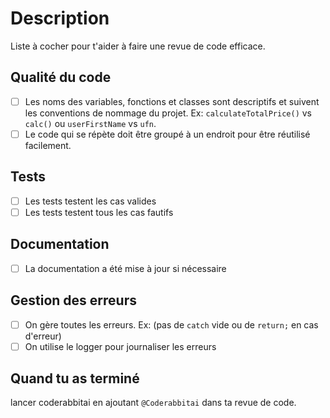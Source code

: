 # Description

Liste à cocher pour t'aider à faire une revue de code efficace.

## Qualité du code

- [ ] Les noms des variables, fonctions et classes sont descriptifs et suivent les conventions de nommage du projet. Ex: `calculateTotalPrice()` vs `calc()` ou `userFirstName` vs `ufn`.
- [ ] Le code qui se répète doit être groupé à un endroit pour être réutilisé facilement.

## Tests

- [ ] Les tests testent les cas valides
- [ ] Les tests testent tous les cas fautifs

## Documentation

- [ ] La documentation a été mise à jour si nécessaire

## Gestion des erreurs

- [ ] On gère toutes les erreurs. Ex: (pas de `catch` vide ou de `return;` en cas d'erreur)
- [ ] On utilise le logger pour journaliser les erreurs

## Quand tu as terminé

lancer coderabbitai en ajoutant `@Coderabbitai` dans ta revue de code. 
